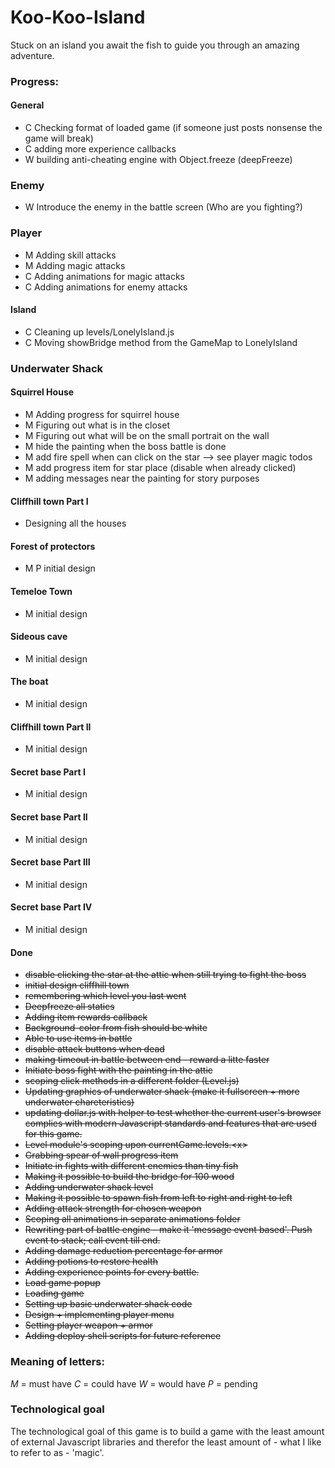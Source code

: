 Koo-Koo-Island
==============

Stuck on an island you await the fish to guide you through an amazing adventure.

### Progress:

#### General
- C Checking format of loaded game (if someone just posts nonsense the game will break)
- C adding more experience callbacks
- W building anti-cheating engine with Object.freeze (deepFreeze)

### Enemy
- W Introduce the enemy in the battle screen (Who are you fighting?)

### Player
- M Adding skill attacks
- M Adding magic attacks
- C Adding animations for magic attacks
- C Adding animations for enemy attacks

#### Island
- C Cleaning up levels/LonelyIsland.js
- C Moving showBridge method from the GameMap to LonelyIsland

### Underwater Shack

#### Squirrel House
- M Adding progress for squirrel house
- M Figuring out what is in the closet
- M Figuring out what will be on the small portrait on the wall
- M hide the painting when the boss battle is done
- M add fire spell when can click on the star --> see player magic todos
- M add progress item for star place (disable when already clicked)
- M adding messages near the painting for story purposes

#### Cliffhill town Part I
- Designing all the houses

#### Forest of protectors
- M P initial design

#### Temeloe Town
- M initial design

#### Sideous cave
- M initial design

#### The boat
- M initial design

#### Cliffhill town Part II
- M initial design

#### Secret base Part I
- M initial design

#### Secret base Part II
- M initial design

#### Secret base Part III
- M initial design

#### Secret base Part IV
- M initial design

#### Done
- ~~disable clicking the star at the attic when still trying to fight the boss~~
- ~~initial design cliffhill town~~
- ~~remembering which level you last went~~
- ~~Deepfreeze all statics~~
- ~~Adding item rewards callback~~
- ~~Background-color from fish should be white~~
- ~~Able to use items in battle~~
- ~~disable attack buttons when dead~~
- ~~making timeout in battle between end - reward a litte faster~~
- ~~Initiate boss fight with the painting in the attic~~
- ~~scoping click methods in a different folder (Level.js)~~
- ~~Updating graphics of underwater shack (make it fullscreen + more underwater chareteristics)~~
- ~~updating dollar.js with helper to test whether the current user's browser complies with modern Javascript standards and features that are used for this game.~~
- ~~Level module's scoping upon currentGame.levels.\<x\>~~
- ~~Grabbing spear of wall progress item~~
- ~~Initiate in fights with different enemies than tiny fish~~
- ~~Making it possible to build the bridge for 100 wood~~
- ~~Adding underwater shack level~~
- ~~Making it possible to spawn fish from left to right and right to left~~
- ~~Adding attack strength for chosen weapon~~
- ~~Scoping all animations in separate animations folder~~
- ~~Rewriting part of battle engine - make it 'message event based'. Push event to stack; call event till end.~~
- ~~Adding damage reduction percentage for armor~~
- ~~Adding potions to restore health~~
- ~~Adding experience points for every battle.~~
- ~~Load game popup~~
- ~~Loading game~~
- ~~Setting up basic underwater shack code~~
- ~~Design + implementing player menu~~
- ~~Setting player weapon + armor~~
- ~~Adding deploy shell scripts for future reference~~

### Meaning of letters:
*M* = must have
*C* = could have
*W* = would have
*P* = pending

### Technological goal

The technological goal of this game is to build a game with the least amount of external Javascript libraries and therefor the least amount of - what I like to refer to as - 'magic'.

